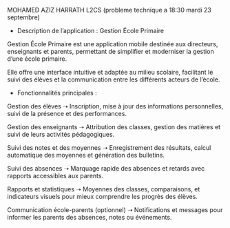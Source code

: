 MOHAMED AZIZ HARRATH L2CS (probleme technique a 18:30 mardi 23 septembre)


* Description de l’application : Gestion École Primaire

Gestion École Primaire est une application mobile destinée aux directeurs, enseignants et parents, permettant de simplifier et moderniser la gestion d’une école primaire.

Elle offre une interface intuitive et adaptée au milieu scolaire, facilitant le suivi des élèves et la communication entre les différents acteurs de l’école.

* Fonctionnalités principales :

Gestion des élèves
➝ Inscription, mise à jour des informations personnelles, suivi de la présence et des performances.

Gestion des enseignants
➝ Attribution des classes, gestion des matières et suivi de leurs activités pédagogiques.

Suivi des notes et des moyennes
➝ Enregistrement des résultats, calcul automatique des moyennes et génération des bulletins.

Suivi des absences
➝ Marquage rapide des absences et retards avec rapports accessibles aux parents.

Rapports et statistiques
➝ Moyennes des classes, comparaisons, et indicateurs visuels pour mieux comprendre les progrès des élèves.

Communication école-parents (optionnel)
➝ Notifications et messages pour informer les parents des absences, notes ou événements.
